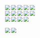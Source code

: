 <div>
<!--   <img src="https://img.shields.io/badge/아이콘내용-바탕색?style=flat&logo=로고이름&logoColor=white"/> -->
<img src="https://img.shields.io/badge/Java-007396?style=flat&logo=Java&logoColor=white" />
<img src="https://img.shields.io/badge/HTML5-E34F26?style=flat&logo=HTML5&logoColor=white" />
<img src="https://img.shields.io/badge/CSS3-1572B6?style=flat&logo=CSS3&logoColor=white" />
<img src="https://img.shields.io/badge/JavaScript-F7DF1E?style=flat&logo=JavaScript&logoColor=white"/>
<img src="https://img.shields.io/badge/Jquery-0769AD?style=flat&logo=Jquery&logoColor=white"/><br>
<img src="https://img.shields.io/badge/TypeScript-3178C6?style=flat&logo=TypeScript&logoColor=white"/>
<img src="https://img.shields.io/badge/React-61DAFB?style=flat&logo=React&logoColor=white"/>
<!-- <img src="https://img.shields.io/badge/Vue.js-4FC08D?style=flat&logo=Vue.js&logoColor=white"/> -->
<img src="https://img.shields.io/badge/Bootstrap-7952B3?style=flat&logo=Bootstrap&logoColor=white"/>
<img src="https://img.shields.io/badge/MUI-007FFF?style=flat&logo=MUI&logoColor=white"/>
<img src="https://img.shields.io/badge/Tailwind-06B6D4?style=flat&logo=tailwindcss&logoColor=white"/><br>
<img src="https://img.shields.io/badge/Oracle-F80000?style=flat&logo=Oracle&logoColor=white"/>
  <img src="https://img.shields.io/badge/mysql-4479A1?style=flat&logo=mysql&logoColor=white"/>
<img src="https://img.shields.io/badge/Git-F05032?style=flat&logo=Git&logoColor=white"/>
<img src="https://img.shields.io/badge/GitHub-181717?style=flat&logo=GitHub&logoColor=white"/>
</div><br>
<img src="https://github-readme-stats.vercel.app/api/top-langs/?username=ye1n&layout=compact">
<a href="https://hits.seeyoufarm.com"><img src="https://hits.seeyoufarm.com/api/count/incr/badge.svg?url=https%3A%2F%2Fgithub.com%2Fye1n&count_bg=%23E0E0E0&title_bg=%23555555&icon=&icon_color=%23FFFFFF&title=hits&edge_flat=false"/></a>
